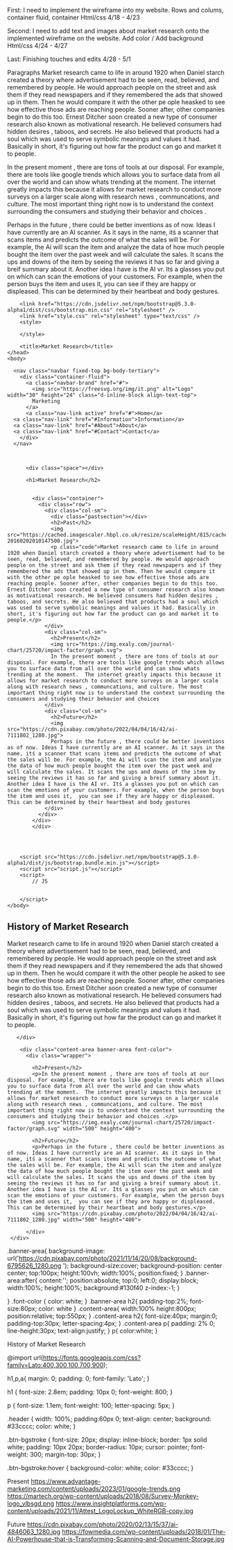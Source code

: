 First: I need to implement the wireframe into my website.
 Rows and colums, container fluid, container
 Html/css
 4/18 - 4/23

 Second: I need to add text and images about market research onto the implemented wireframe on the website.
 Add color / Add background
 Html/css
 4/24 - 4/27

 Last: Finishing touches and edits
  4/28 - 5/1

Paragraphs
Market research came to life in around 1920 when Daniel starch created a theory where advertisement had to be seen, read, believed, and remembered by people. He would approach people on the street and ask them if they read newspapers and if they remembered the ads that showed up in them. Then he would compare it with the other pe ople heasked to see how effective those ads are reaching people. Sooner after, other companies begin to do this too. Ernest Ditcher soon created a new type of consumer research also known as motivational research. He believed consumers had hidden desires , taboos, and secrets. He also believed that products had a soul which was used to serve symbolic meanings and values it had. Basically in short, it's figuring out how far the product can go and market it to people.

In the present moment , there are tons of tools at our disposal. For example, there are tools like google trends which allows you to surface data from all over the world and can show whats trending at the moment.  The internet greatly impacts this because it allows for market research to conduct more surveys on a larger scale along with research news , communcations, and culture. The most important thing right now is to understand the context surrounding the consumers and studying their behavior and choices .

Perhaps in the future , there could be better inventions as of now. Ideas I have currently are an AI scanner. As it says in the name, itś a scanner that scans items and predicts the outcome of what the sales will be. For example, the Ai will scan the item and analyze the data of how much people bought the item over the past week and will calculate the sales. It scans the ups and downs of the item by seeing the reviews it has so far and giving a breif summary about it. Another idea I have is the AI vr. Itś a glasses you put on which can scan the emotions of your customers. For example, when the person buys the item and uses it,  you can see if they are happy or displeased. This can be determined by their heartbeat and body gestures.

<!DOCTYPE html>
<html>
    <head>
        <!-- Required meta tags -->
        <meta charset="utf-8">
        <meta name="viewport" content="width=device-width, initial-scale=1">

        <link href="https://cdn.jsdelivr.net/npm/bootstrap@5.3.0-alpha1/dist/css/bootstrap.min.css" rel="stylesheet" />
        <link href="style.css" rel="stylesheet" type="text/css" />
        <style>

        </style>

        <title>Market Research</title>
    </head>
    <body>

      <nav class="navbar fixed-top bg-body-tertiary">
        <div class="container-fluid">
          <a class="navbar-brand" href="#">
            <img src="https://freesvg.org/img/it.png" alt="Logo" width="30" height="24" class="d-inline-block align-text-top">
            Marketing
          </a>
          <a class="nav-link active" href="#">Home</a>
      <a class="nav-link" href="#Information">Information</a>
      <a class="nav-link" href="#About">About</a>
      <a class="nav-link" href="#Contact">Contact</a>
        </div>
      </nav>



          <div class="space"></div>

          <h1>Market Research</h2>


            <div class="container">
              <div class="row">
                <div class="col-sm">
                  <div class="pastsection"></div>
                  <h2>Past</h2>
                  <img src="https://cached.imagescaler.hbpl.co.uk/resize/scaleHeight/815/cached.offlinehbpl.hbpl.co.uk/news/OMC/Starch-20160202010147500.jpg">
                  <p class="code">Market research came to life in around 1920 when Daniel starch created a theory where advertisement had to be seen, read, believed, and remembered by people. He would approach people on the street and ask them if they read newspapers and if they remembered the ads that showed up in them. Then he would compare it with the other pe ople heasked to see how effective those ads are reaching people. Sooner after, other companies begin to do this too. Ernest Ditcher soon created a new type of consumer research also known as motivational research. He believed consumers had hidden desires , taboos, and secrets. He also believed that products had a soul which was used to serve symbolic meanings and values it had. Basically in short, it's figuring out how far the product can go and market it to people.</p>
                </div>
                <div class="col-sm">
                  <h2>Present</h2>
                  <img src="https://img.exaly.com/journal-chart/25720/impact-factor/graph.svg">
                  In the present moment , there are tons of tools at our disposal. For example, there are tools like google trends which allows you to surface data from all over the world and can show whats trending at the moment.  The internet greatly impacts this because it allows for market research to conduct more surveys on a larger scale along with research news , communcations, and culture. The most important thing right now is to understand the context surrounding the consumers and studying their behavior and choices
                </div>
                <div class="col-sm">
                  <h2>Future</h2>
                  <img src="https://cdn.pixabay.com/photo/2022/04/04/16/42/ai-7111802_1280.jpg">
                  Perhaps in the future , there could be better inventions as of now. Ideas I have currently are an AI scanner. As it says in the name, itś a scanner that scans items and predicts the outcome of what the sales will be. For example, the Ai will scan the item and analyze the data of how much people bought the item over the past week and will calculate the sales. It scans the ups and downs of the item by seeing the reviews it has so far and giving a breif summary about it. Another idea I have is the AI vr. Itś a glasses you put on which can scan the emotions of your customers. For example, when the person buys the item and uses it,  you can see if they are happy or displeased. This can be determined by their heartbeat and body gestures
                </div>
              </div>
            </div>
            </div>

            


        <script src="https://cdn.jsdelivr.net/npm/bootstrap@5.3.0-alpha1/dist/js/bootstrap.bundle.min.js"></script>
        <script src="script.js"></script>
        <script>
            // JS


        </script>
    </body>
</html>




 <div class="banner-area">
        <h2>History of Market Research</h2>
        <p> Market research came to life in around 1920 when Daniel starch created a theory where advertisement had to be seen, read, believed, and remembered by people. He would approach people on the street and ask them if they read newspapers and if they remembered the ads that showed up in them. Then he would compare it with the other people he asked to see how effective those ads are reaching people. Sooner after, other companies begin to do this too. Ernest Ditcher soon created a new type of consumer research also known as motivational research. He believed consumers had hidden desires , taboos, and secrets. He also believed that products had a soul which was used to serve symbolic meanings and values it had. Basically in short, it's figuring out how far the product can go and market it to people.</p>

       </div>

        <div class="content-area banner-area font-color">
          <div class="wrapper">

            <h2>Present</h2>
            <p>In the present moment , there are tons of tools at our disposal. For example, there are tools like google trends which allows you to surface data from all over the world and can show whats trending at the moment.  The internet greatly impacts this because it allows for market research to conduct more surveys on a larger scale along with research news , communcations, and culture. The most important thing right now is to understand the context surrounding the consumers and studying their behavior and choices .</p>
            <img src="https://img.exaly.com/journal-chart/25720/impact-factor/graph.svg" width="500" height="400">

            <h2>Future</h2>
            <p>Perhaps in the future , there could be better inventions as of now. Ideas I have currently are an AI scanner. As it says in the name, itś a scanner that scans items and predicts the outcome of what the sales will be. For example, the Ai will scan the item and analyze the data of how much people bought the item over the past week and will calculate the sales. It scans the ups and downs of the item by seeing the reviews it has so far and giving a breif summary about it. Another idea I have is the AI vr. Itś a glasses you put on which can scan the emotions of your customers. For example, when the person buys the item and uses it,  you can see if they are happy or displeased. This can be determined by their heartbeat and body gestures.</p>
            <img src="https://cdn.pixabay.com/photo/2022/04/04/16/42/ai-7111802_1280.jpg" width="500" height="400">

          </div>
     </div>





.banner-area{
    background-image: url('https://cdn.pixabay.com/photo/2021/11/14/20/08/background-6795626_1280.png ');
    background-size:cover;
    background-position: center center;
    top:100px;
    height:100vh;
    width:100%;
    position:fixed;
}
.banner-area:after{
    content:'';
    position:absolute;
    top:0;
    left:0;
    display:block;
    width:100%;
    height:100%;
    background:#130f40
    z-index:-1;
}

}
.font-color {
    color: white;
}
.banner-area h2{
    padding-top:2%;
    font-size:80px;
    color: white
}
.content-area{
    width:100%
    height:800px;
    position:relative;
    top:550px;
}
.content-area h2{
    font-size:40px;
    margin:0;
    padding-top:30px;
    letter-spacing:4px;
}
.content-area p{
    padding: 2% 0;
    line-height:30px;
    text-align:justify;
}
p{
    color:white;
}





  <section class="header">
        <div class="container">
          <div class="header-uppercase"> History of Market Research</div>
        </div>
    </section>



@import url(https://fonts.googleapis.com/css?family=Lato:400,300,100,700,900);

h1,p,a{
  margin: 0;
  padding: 0;
  font-family: 'Lato';
}

h1 {
  font-size: 2.8em;
  padding: 10px 0;
  font-weight: 800;
}

p {
  font-size: 1.1em;
  font-weight: 100;
  letter-spacing: 5px;
}

.header {
  width: 100%;
  padding:60px 0;
  text-align: center;
  background: #33cccc;
  color: white;
}


.btn-bgstroke {
  font-size: 20px;
  display: inline-block;
  border: 1px solid white;
  padding: 10px 20px;
  border-radius: 10px;
  cursor: pointer;
  font-weight: 300;
  margin-top: 30px;
}

.btn-bgstroke:hover {
  background-color: white;
  color: #33cccc;
}

Present
https://www.advantage-marketing.com/content/uploads/2023/01/google-trends.png
https://martech.org/wp-content/uploads/2018/08/Survey-Monkey-logo_vlbsgd.png
https://www.insightplatforms.com/wp-content/uploads/2021/11/Attest_LogoLockup_WhiteRGB-copy.jpg

Future
https://cdn.pixabay.com/photo/2020/02/13/15/37/ai-4846063_1280.jpg
https://fowmedia.com/wp-content/uploads/2018/01/The-AI-Powerhouse-that-is-Transforming-Scanning-and-Document-Storage.jpg

